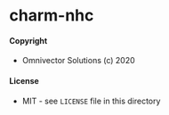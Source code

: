 # charm-nhc

#### Copyright
* Omnivector Solutions (c) 2020

#### License
* MIT - see `LICENSE` file in this directory
